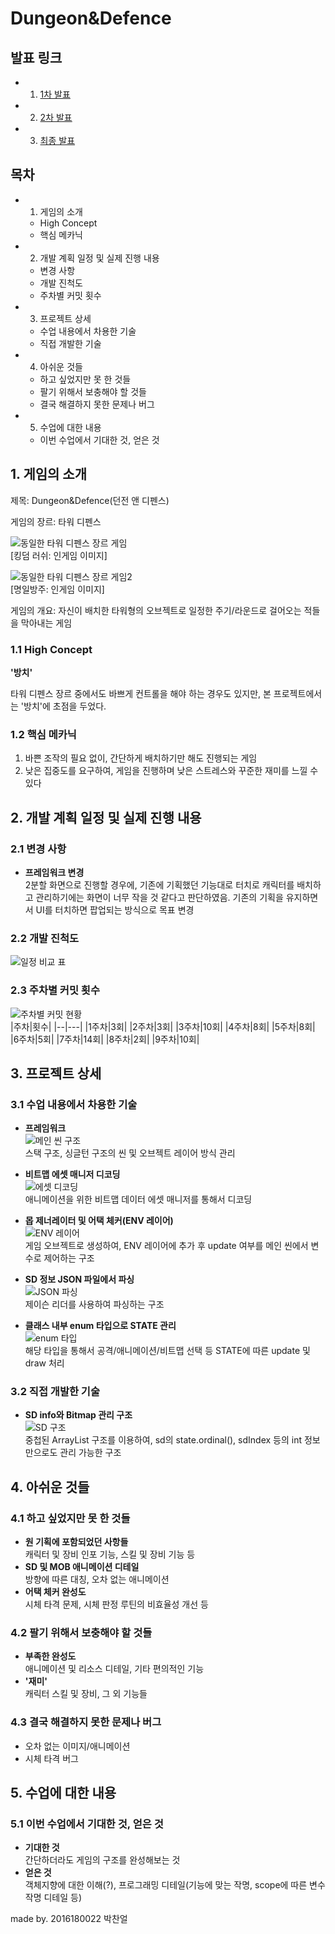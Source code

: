 # Dungeon&Defence

## 발표 링크
- 1. [1차 발표]()
- 2. [2차 발표]()
- 3. [최종 발표]()

## 목차
- 1. 게임의 소개 
	- High Concept
	- 핵심 메카닉
- 2. 개발 계획 일정 및 실제 진행 내용
	- 변경 사항
	- 개발 진척도
	- 주차별 커밋 횟수
- 3. 프로젝트 상세
	- 수업 내용에서 차용한 기술
	- 직접 개발한 기술
- 4. 아쉬운 것들
	- 하고 싶었지만 못 한 것들
	- 팔기 위해서 보충해야 할 것들
	- 결국 해결하지 못한 문제나 버그
- 5. 수업에 대한 내용
	- 이번 수업에서 기대한 것, 얻은 것
  
  
  
## 1. 게임의 소개
제목: Dungeon&Defence(던전 앤 디펜스) 
  
게임의 장르: 타워 디펜스 

![동일한 타워 디펜스 장르 게임](https://github.com/2016180022/SGP/blob/master/img/tdgame1.jpg?raw=true)  
[킹덤 러쉬: 인게임 이미지]

![동일한 타워 디펜스 장르 게임2](https://github.com/2016180022/SGP/blob/master/img/tdgame2.jpg?raw=true)  
[명일방주: 인게임 이미지]

게임의 개요: 자신이 배치한 타워형의 오브젝트로 일정한 주기/라운드로 걸어오는 적들을 막아내는 게임  

  
### 1.1 High Concept  
**'방치'**

타워 디펜스 장르 중에서도 바쁘게 컨트롤을 해야 하는 경우도 있지만, 본 프로젝트에서는 '방치'에 초점을 두었다.
  
### 1.2 핵심 메카닉  
1. 바쁜 조작의 필요 없이, 간단하게 배치하기만 해도 진행되는 게임
2. 낮은 집중도를 요구하여, 게임을 진행하며 낮은 스트레스와 꾸준한 재미를 느낄 수 있다  
  
## 2. 개발 계획 일정 및 실제 진행 내용
### 2.1 변경 사항
* **프레임워크 변경**  
 2분할 화면으로 진행할 경우에, 기존에 기획했던 기능대로 터치로 캐릭터를 배치하고 관리하기에는 화면이 너무 작을 것 같다고 판단하였음.
 기존의 기획을 유지하면서 UI를 터치하면 팝업되는 방식으로 목표 변경
  
### 2.2 개발 진척도
![일정 비교 표](https://raw.githubusercontent.com/2016180022/SGP/a1530d31dcc89f6c70f9bd7518d763eacb396ad9/img/newPlanChart.png)  
  
### 2.3 주차별 커밋 횟수
![주차별 커밋 현황](https://raw.githubusercontent.com/2016180022/SGP/a1530d31dcc89f6c70f9bd7518d763eacb396ad9/img/newCommits.PNG)  
|주차|횟수|
|--|---|
|1주차|3회|
|2주차|3회|
|3주차|10회|
|4주차|8회|
|5주차|8회|
|6주차|5회|
|7주차|14회|
|8주차|2회|
|9주차|10회|
  
## 3. 프로젝트 상세
### 3.1 수업 내용에서 차용한 기술
 * **프레임워크**  
  ![메인 씬 구조](https://raw.githubusercontent.com/2016180022/SGP/a1530d31dcc89f6c70f9bd7518d763eacb396ad9/img/3_1_1.PNG)  
  스택 구조, 싱글턴 구조의 씬 및 오브젝트 레이어 방식 관리  
    
 * **비트맵 에셋 매니저 디코딩**  
  ![에셋 디코딩](https://raw.githubusercontent.com/2016180022/SGP/a1530d31dcc89f6c70f9bd7518d763eacb396ad9/img/3_1_2.PNG)  
  애니메이션을 위한 비트맵 데이터 에셋 매니저를 통해서 디코딩  
    
 * **몹 제너레이터 및 어택 체커(ENV 레이어)**  
  ![ENV 레이어](https://raw.githubusercontent.com/2016180022/SGP/a1530d31dcc89f6c70f9bd7518d763eacb396ad9/img/3_1_3.PNG)  
  게임 오브젝트로 생성하여, ENV 레이어에 추가 후 update 여부를 메인 씬에서 변수로 제어하는 구조   
    
 * **SD 정보 JSON 파일에서 파싱**  
  ![JSON 파싱](https://raw.githubusercontent.com/2016180022/SGP/a1530d31dcc89f6c70f9bd7518d763eacb396ad9/img/3_1_4.PNG)  
  제이슨 리더를 사용하여 파싱하는 구조  
    
 * **클래스 내부 enum 타입으로 STATE 관리**  
  ![enum 타입](https://raw.githubusercontent.com/2016180022/SGP/a1530d31dcc89f6c70f9bd7518d763eacb396ad9/img/3_1_5.PNG)  
  해당 타입을 통해서 공격/애니메이션/비트맵 선택 등 STATE에 따른 update 및 draw 처리  
  
    
### 3.2 직접 개발한 기술  
 * **SD info와 Bitmap 관리 구조**  
  ![SD 구조](https://raw.githubusercontent.com/2016180022/SGP/a1530d31dcc89f6c70f9bd7518d763eacb396ad9/img/3_2_1.PNG)  
  중첩된 ArrayList 구조를 이용하여, sd의 state.ordinal(), sdIndex 등의 int 정보만으로도 관리 가능한 구조  
  
    
## 4. 아쉬운 것들
### 4.1 하고 싶었지만 못 한 것들
 * **원 기획에 포함되었던 사항들**  
  캐릭터 및 장비 인포 기능, 스킬 및 장비 기능 등  
 * **SD 및 MOB 애니메이션 디테일**  
  방향에 따른 대칭, 오차 없는 애니메이션  
 * **어택 체커 완성도**  
  시체 타격 문제, 시체 판정 루틴의 비효율성 개선 등  
### 4.2 팔기 위해서 보충해야 할 것들  
 * **부족한 완성도**  
  애니메이션 및 리소스 디테일, 기타 편의적인 기능  
 * **'재미'**  
  캐릭터 스킬 및 장비, 그 외 기능들
### 4.3 결국 해결하지 못한 문제나 버그
 * 오차 없는 이미지/애니메이션  
 * 시체 타격 버그  
  
## 5. 수업에 대한 내용
### 5.1 이번 수업에서 기대한 것, 얻은 것
 * **기대한 것**  
  간단하더라도 게임의 구조를 완성해보는 것  
 * **얻은 것**  
  객체지향에 대한 이해(?), 프로그래밍 디테일(기능에 맞는 작명, scope에 따른 변수 작명 디테일 등)

made by. 2016180022 박찬얼
